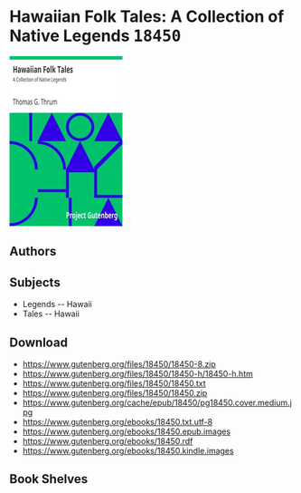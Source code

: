 # Hawaiian Folk Tales: A Collection of Native Legends <kbd>18450</kbd>

![](./cover.medium.jpg "")

## Authors



## Subjects


 - Legends -- Hawaii
 - Tales -- Hawaii

## Download


 - https://www.gutenberg.org/files/18450/18450-8.zip
 - https://www.gutenberg.org/files/18450/18450-h/18450-h.htm
 - https://www.gutenberg.org/files/18450/18450.txt
 - https://www.gutenberg.org/files/18450/18450.zip
 - https://www.gutenberg.org/cache/epub/18450/pg18450.cover.medium.jpg
 - https://www.gutenberg.org/ebooks/18450.txt.utf-8
 - https://www.gutenberg.org/ebooks/18450.epub.images
 - https://www.gutenberg.org/ebooks/18450.rdf
 - https://www.gutenberg.org/ebooks/18450.kindle.images

## Book Shelves



